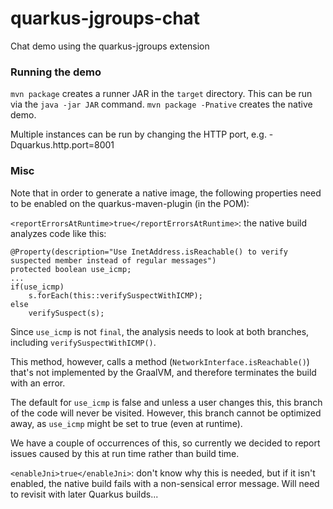 # quarkus-jgroups-chat
Chat demo using the quarkus-jgroups extension



### Running the demo
`mvn package` creates a runner JAR in the `target` directory. This can be run via the `java -jar JAR` command.
`mvn package -Pnative` creates the native demo.

Multiple instances can be run by changing the HTTP port, e.g.
-Dquarkus.http.port=8001

### Misc
Note that in order to generate a native image, the following properties need to be enabled on the quarkus-maven-plugin
(in the POM):

`<reportErrorsAtRuntime>true</reportErrorsAtRuntime>`: the native build analyzes code like this:

```
@Property(description="Use InetAddress.isReachable() to verify suspected member instead of regular messages")
protected boolean use_icmp;
...
if(use_icmp)
    s.forEach(this::verifySuspectWithICMP);
else
    verifySuspect(s);
```
Since `use_icmp` is not `final`, the analysis needs to look at both branches, including `verifySuspectWithICMP()`.

This method, however, calls a method (`NetworkInterface.isReachable()`) that's not implemented by the GraalVM, and
therefore terminates the build with an error.

The default for `use_icmp` is false and unless a user changes this, this branch of the code will never
be visited. However, this branch cannot be optimized away, as `use_icmp` might be set to true (even at runtime).

We have a couple of occurrences of this, so currently we decided to report issues caused by this at run time rather
than build time. 

`<enableJni>true</enableJni>`: don't know why this is needed, but if it isn't enabled, the native build fails with
a non-sensical error message. Will need to revisit with later Quarkus builds...